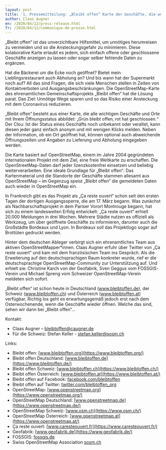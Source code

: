 ```yaml
---
layout: post
title: '1. Pressemitteilung: „Bleibt offen“ Karte der Geschäfte, die weiterhin geöffnet sind'
author: Claas Augner
en: /2020/04/12/press-release.html
fr: /2020/04/12/communique-de-presse.html
---
```


„Bleibt offen“ ist das unverzichtbare Hilfsmittel, um unnötiges herumreisen zu vermeiden und so die Ansteckungsgefahr zu minimieren. Diese kolaborative Karte erlaubt es jedem, sich einfach offene oder geschlossene Geschäfte anzeigen zu lassen oder sogar selber fehlende Daten zu ergänzen.

Hat die Bäckerei um die Ecke noch geöffnet? Bietet mein Lieblingsrestaurant auch Abholung an? Und bis wann hat der Supermarkt noch auf? All das sind Fragen, die sich viele Menschen stellen in Zeiten von Kontaktverboten und Ausgangsbeschränkungen. Die OpenStreetMap-Karte des ehrenamtlichen Gemeinschaftsprojekts „Bleibt offen“ hat die Lösung parat. Das Ziel: Unnötige Wege sparen und so das Risiko einer Ansteckung mit dem Coronavirus reduzieren.

„Bleibt offen“ besteht aus einer Karte, die alle wichtigen Geschäfte und Orte mit ihrem Öffnungsstatus abbildet: „Grün bleibt offen, rot hat geschlossen.“ Der Clou: Ist der Status eines Geschäfts noch unbekannt oder veraltet, kann diesen jeder ganz einfach anonym und mit wenigen Klicks melden. Neben der Information, ob ein Ort geöffnet hat, können optional auch abweichende Öffnungszeiten und Angaben zu Lieferung und Abholung eingegeben werden.

Die Karte basiert auf OpenStreetMap, einem im Jahre 2004 gegründeten internationalen Projekt mit dem Ziel, eine freie Weltkarte zu erschaffen. Die OpenStreetMap-Daten darf jeder lizenzkostenfrei einsetzen und beliebig weiterverarbeiten. Eine ideale Grundlage für „Bleibt offen“: Das Kartenmaterial und die Standorte der Geschäfte stammen allesamt aus OpenStreetMap – im Gegenzug speist „Bleibt offen“ die gemeldeten Daten auch wieder in OpenStreetMap ein.

In Frankreich gibt es das Projekt als „Ça reste ouvert“ schon seit den ersten Tagen der dortigen Ausgangssperre, die am 17. März begann. Was zunächst als Nachbarschaftsprojekt in dem Pariser Vorort Montrouge begann, hat sich zu einem landesweiten Erfolg entwickelt: „Ça reste ouvert“ erhielt 20.000 Meldungen in drei Wochen. Mehrere Städte nutzen es offiziell als Werkzeug, um über geöffnete Geschäfte zu informieren, darunter auch die Großstädte Bordeaux und Lyon. In Bordeaux soll das Projektlogo sogar auf Brottüten gedruckt werden.

Hinter dem deutschen Ableger verbirgt sich ein ehrenamtliches Team aus aktiven OpenStreetMapper\*innen. Claas Augner erfuhr über Twitter von „Ça reste ouvert“ und kam mit dem französischen Team ins Gespräch. Als die Erweiterung auf den deutschsprachigen Raum konkreter wurde, rief er die deutschsprachige OpenStreetMap-Community zur Unterstützung auf. Und erhielt sie: Christine Karch von der Geofabrik, Sven Geggus vom FOSSGIS-Verein und Michael Spreng vom Schweizer OpenStreetMap-Verein meldeten sich sofort.

„Bleibt offen“ ist schon heute in Deutschland (www.bleibtoffen.de), der Schweiz (www.bleibtoffen.ch) und Österreich (www.bleibtoffen.at) verfügbar. Richtig los geht es erwartungsgemäß jedoch erst nach dem Osterwochenende, wenn die Geschäfte wieder öffnen. Welche das sind, sehen wir dann bei „Bleibt offen“…

Kontakt:
* Claas Augner – bleibtoffen@caugner.de
* Für die Schweiz: Stefan Keller - stefan.keller@sosm.ch

Links:
* Bleibt offen: [www.bleibtoffen.org](https://www.bleibtoffen.org/)
* Bleibt offen Deutschland: [www.bleibtoffen.de](https://www.bleibtoffen.de/)
* Bleibt offen Schweiz: [www.bleibtoffen.ch](https://www.bleibtoffen.ch/)
* Bleibt offen Österreich: [www.bleibtoffen.at](https://www.bleibtoffen.at/)
* Bleibt offen auf Facebook: [facebook.com/bleibtoffen](https://www.facebook.com/bleibtoffen)
* Bleibt offen auf Twitter: [twitter.com/bleibtoffen_org](https://www.twitter.com/bleibtoffen_org)
* OpenStreetMap: [www.openstreetmap.org](https://www.openstreetmap.org/)
* OpenStreetMap Deutschland: [www.openstreetmap.de](https://www.openstreetmap.de/)
* OpenStreetMap Schweiz: [www.osm.ch](https://www.osm.ch/)
* OpenStreetMap Österreich: [www.openstreetmap.at](https://www.openstreetmap.at/)
* Ça reste ouvert: [www.caresteouvert.fr](https://www.caresteouvert.fr/)
* Geofabrik: [www.geofabrik.de](https://www.geofabrik.de/)
* FOSSGIS: [fossgis.de](https://fossgis.de/)
* Swiss OpenStreetMap Association [sosm.ch](https://sosm.ch/)

